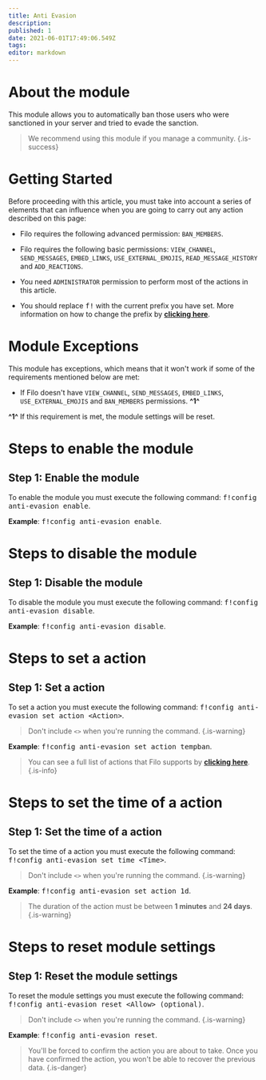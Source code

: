 ```yaml
---
title: Anti Evasion
description:
published: 1
date: 2021-06-01T17:49:06.549Z
tags:
editor: markdown
---
```


# About the module

This module allows you to automatically ban those users who were sanctioned in your server and tried to evade the sanction.

> We recommend using this module if you manage a community.
{.is-success}

# Getting Started

Before proceeding with this article, you must take into account a series of elements that can influence when you are going to carry out any action described on this page:

- Filo requires the following advanced permission: ``BAN_MEMBERS``.

- Filo requires the following basic permissions: ``VIEW_CHANNEL``, ``SEND_MESSAGES``, ``EMBED_LINKS``, ``USE_EXTERNAL_EMOJIS``, ``READ_MESSAGE_HISTORY`` and ``ADD_REACTIONS``.

- You need ``ADMINISTRATOR`` permission to perform most of the actions in this article.

- You should replace <kbd>f!</kbd> with the current prefix you have set. More information on how to change the prefix by **[clicking here](es/modules/prefix)**.

# Module Exceptions

This module has exceptions, which means that it won't work if some of the requirements mentioned below are met:

- If Filo doesn't have ``VIEW_CHANNEL``, ``SEND_MESSAGES``, ``EMBED_LINKS``, ``USE_EXTERNAL_EMOJIS`` and ``BAN_MEMBERS`` permissions. **^1^**

**^1^** If this requirement is met, the module settings will be reset.

# Steps to enable the module

## **Step 1**: Enable the module

To enable the module you must execute the following command: <kbd>f!config anti-evasion enable</kbd>.

**Example**: <kbd>f!config anti-evasion enable</kbd>.

# Steps to disable the module

## **Step 1**: Disable the module

To disable the module you must execute the following command: <kbd>f!config anti-evasion disable</kbd>.

**Example**: <kbd>f!config anti-evasion disable</kbd>.

# Steps to set a action

## **Step 1**: Set a action

To set a action you must execute the following command: <kbd>f!config anti-evasion set action \<Action></kbd>.

> Don't include ``<>`` when you're running the command.
{.is-warning}

**Example**: <kbd>f!config anti-evasion set action tempban</kbd>.

> You can see a full list of actions that Filo supports by **[clicking here](/es/modules/anti-evasion/actions)**.
{.is-info}

# Steps to set the time of a action

## **Step 1**: Set the time of a action

To set the time of a action you must execute the following command: <kbd>f!config anti-evasion set time \<Time></kbd>.

> Don't include ``<>`` when you're running the command.
{.is-warning}

**Example**: <kbd>f!config anti-evasion set action 1d</kbd>.

> The duration of the action must be between **1 minutes** and **24 days**.
{.is-warning}

# Steps to reset module settings

## **Step 1**: Reset the module settings

To reset the module settings you must execute the following command: <kbd>f!config anti-evasion reset \<Allow> (optional)</kbd>.

> Don't include ``<>`` when you're running the command.
{.is-warning}

**Example**: <kbd>f!config anti-evasion reset</kbd>.

> You'll be forced to confirm the action you are about to take. Once you have confirmed the action, you won't be able to recover the previous data.
{.is-danger}
